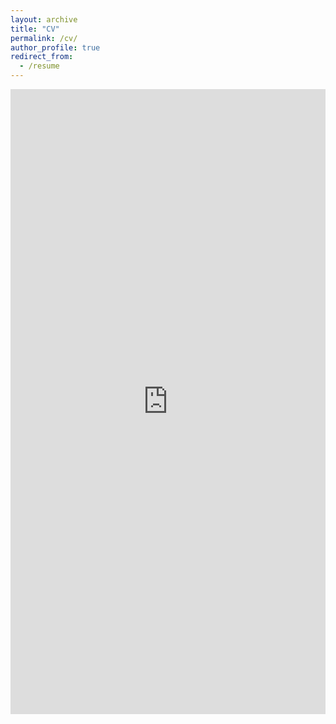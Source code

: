 ```yaml
---
layout: archive
title: "CV"
permalink: /cv/
author_profile: true
redirect_from:
  - /resume
---
```


<iframe src="http://docs.google.com/viewer?url=http://smithtp.github.io/files/TomSmith_2021_website.pdf&embedded=true" style="width:100%; height:1000px;" frameborder="0"></iframe>
